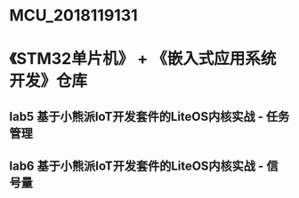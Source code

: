 # MCU_2018119131
# 《STM32单片机》 + 《嵌入式应用系统开发》仓库

## lab5 基于小熊派IoT开发套件的LiteOS内核实战 - 任务管理

## lab6 基于小熊派IoT开发套件的LiteOS内核实战 - 信号量
